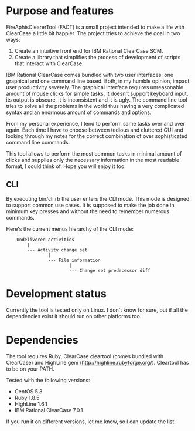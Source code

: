 Purpose and features
====================

FireAphisClearerTool (FACT) is a small project intended to make a life
with ClearCase a little bit happier. The project tries to achieve the
goal in two ways:

1. Create an intuitive front end for IBM Rational ClearCase SCM.
2. Create a library that simplifies the process of development of scripts
   that interact with ClearCase.

IBM Rational ClearCase comes bundled with two user interfaces: one 
graphical and one command line based. Both, in my humble opinion, impact
user productivity severely. The graphical interface requires unreasonable
amount of mouse clicks for simple tasks, it doesn't support keyboard
input, its output is obscure, it is inconsistent and it is ugly. The 
command line tool tries to solve all the problems in the world thus having 
a very complicated syntax and an enormous amount of commands and options.

From my personal experience, I tend to perform same tasks over and over
again. Each time I have to choose between tedious and cluttered GUI and
looking through my notes for the correct combination of over sophisticated
command line commands.

This tool allows to perform the most common tasks in minimal amount of
clicks and supplies only the necessary information in the most readable
format, I could think of. Hope you will enjoy it too.


CLI
---

By executing bin/cli.rb the user enters the CLI mode. This mode is designed
to support common use cases. It is supposed to make the job done in minimum 
key presses and without the need to remember numerous commands.

Here's the current menus hierarchy of the CLI mode:

```
    Undelivered activities
        |
        --- Activity change set
                |
                --- File information
                        |
                        --- Change set predecessor diff
```

        
Development status
==================

Currently the tool is tested only on Linux. I don't know for sure, but if all the dependencies exist it should run on other platforms too.


Dependencies
============

The tool requires Ruby, ClearCase cleartool (comes bundled with ClearCase) and HighLine gem (http://highline.rubyforge.org/). Cleartool has to be on your PATH.

Tested with the following versions:

- CentOS 5.3
- Ruby 1.8.5
- HighLine 1.6.1
- IBM Rational ClearCase 7.0.1

If you run it on different versions, let me know, so I can update the list.
